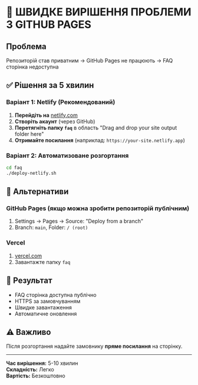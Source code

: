 # 🚨 ШВИДКЕ ВИРІШЕННЯ ПРОБЛЕМИ З GITHUB PAGES

## Проблема
Репозиторій став приватним → GitHub Pages не працюють → FAQ сторінка недоступна

## ✅ Рішення за 5 хвилин

### Варіант 1: Netlify (Рекомендований)
1. **Перейдіть на** [netlify.com](https://netlify.com)
2. **Створіть акаунт** (через GitHub)
3. **Перетягніть папку `faq`** в область "Drag and drop your site output folder here"
4. **Отримайте посилання** (наприклад: `https://your-site.netlify.app`)

### Варіант 2: Автоматизоване розгортання
```bash
cd faq
./deploy-netlify.sh
```

## 🔄 Альтернативи

### GitHub Pages (якщо можна зробити репозиторій публічним)
1. Settings → Pages → Source: "Deploy from a branch"
2. Branch: `main`, Folder: `/ (root)`

### Vercel
1. [vercel.com](https://vercel.com)
2. Завантажте папку `faq`

## 📱 Результат
- FAQ сторінка доступна публічно
- HTTPS за замовчуванням
- Швидке завантаження
- Автоматичне оновлення

## ⚠️ Важливо
Після розгортання надайте замовнику **пряме посилання** на сторінку.

---
**Час вирішення:** 5-10 хвилин  
**Складність:** Легко  
**Вартість:** Безкоштовно
